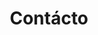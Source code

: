 ---
title: "Contácto"
description : "this is a meta description"

office:
  title : "Oficina central"
  mobile : "0124857985320"
  email : "demo@email.com"
  location : "Málaga, España"
  content : "Lorem ipsum dolor sit amet, consetetur sadipscing elitr, sed diam nonumy eirmod tempor invidunt ut labore et dolore magna"

# opennig hour
opennig_hour:
  title : "Horario de apertura"
  day_time:
    - "Lunes: 9:00 – 19:00"
    - "Martes: 9:00 – 19:00"
    - "Miércoles: 9:00 – 19:00"
    - "Jueves: 9:00 – 19:00"
    - "Viernes: 9:00 – 19:00"

draft: false
---